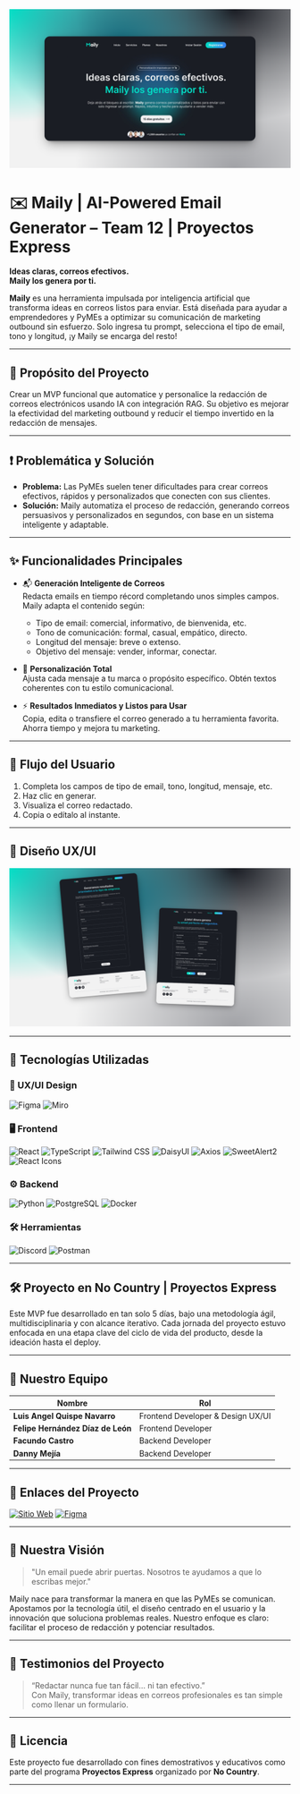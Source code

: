 <div align="center">
  <img src="data/mockup-home.png" alt="Maily portada" />
</div>

# ✉️ Maily | AI-Powered Email Generator – Team 12 | Proyectos Express

**Ideas claras, correos efectivos.**  
**Maily los genera por ti.**

**Maily** es una herramienta impulsada por inteligencia artificial que transforma ideas en correos listos para enviar. Está diseñada para ayudar a emprendedores y PyMEs a optimizar su comunicación de marketing outbound sin esfuerzo. Solo ingresa tu prompt, selecciona el tipo de email, tono y longitud, ¡y Maily se encarga del resto!

---

## 🎯 Propósito del Proyecto

Crear un MVP funcional que automatice y personalice la redacción de correos electrónicos usando IA con integración RAG. Su objetivo es mejorar la efectividad del marketing outbound y reducir el tiempo invertido en la redacción de mensajes.

---

## ❗ Problemática y Solución

- **Problema:** Las PyMEs suelen tener dificultades para crear correos efectivos, rápidos y personalizados que conecten con sus clientes.
- **Solución:** Maily automatiza el proceso de redacción, generando correos persuasivos y personalizados en segundos, con base en un sistema inteligente y adaptable.

---

## ✨ Funcionalidades Principales

- 📬 **Generación Inteligente de Correos**  
  Redacta emails en tiempo récord completando unos simples campos. Maily adapta el contenido según:
  - Tipo de email: comercial, informativo, de bienvenida, etc.
  - Tono de comunicación: formal, casual, empático, directo.
  - Longitud del mensaje: breve o extenso.
  - Objetivo del mensaje: vender, informar, conectar.

- 🎯 **Personalización Total**  
  Ajusta cada mensaje a tu marca o propósito específico. Obtén textos coherentes con tu estilo comunicacional.

- ⚡ **Resultados Inmediatos y Listos para Usar**  
  Copia, edita o transfiere el correo generado a tu herramienta favorita. Ahorra tiempo y mejora tu marketing.

---

## 🔁 Flujo del Usuario

1. Completa los campos de tipo de email, tono, longitud, mensaje, etc.
2. Haz clic en generar.
3. Visualiza el correo redactado.
4. Copia o edítalo al instante.

---

## 🎨 Diseño UX/UI

<div align="center">
  <img src="data/mockup-vistas.png" alt="mockup maily" />
</div>

---

## 🧠 Tecnologías Utilizadas

### 🎨 UX/UI Design

![Figma](https://img.shields.io/badge/Figma-F24E1E?style=for-the-badge&logo=figma&logoColor=white)
![Miro](https://img.shields.io/badge/Miro-050038?style=for-the-badge&logo=miro&logoColor=white)

### 🖥️ Frontend

![React](https://img.shields.io/badge/React-20232A?style=for-the-badge&logo=react)
![TypeScript](https://img.shields.io/badge/TypeScript-3178C6?style=for-the-badge&logo=typescript&logoColor=white)
![Tailwind CSS](https://img.shields.io/badge/Tailwind_CSS-06B6D4?style=for-the-badge&logo=tailwindcss)
![DaisyUI](https://img.shields.io/badge/DaisyUI-5A67D8?style=for-the-badge&logo=tailwindcss)
![Axios](https://img.shields.io/badge/Axios-5A29E4?style=for-the-badge)
![SweetAlert2](https://img.shields.io/badge/SweetAlert2-FF5A5F?style=for-the-badge)
![React Icons](https://img.shields.io/badge/React_Icons-61DAFB?style=for-the-badge)

### ⚙️ Backend

![Python](https://img.shields.io/badge/Python-3776AB?style=for-the-badge&logo=python&logoColor=white)
![PostgreSQL](https://img.shields.io/badge/PostgreSQL-336791?style=for-the-badge&logo=postgresql&logoColor=white)
![Docker](https://img.shields.io/badge/Docker-2496ED?style=for-the-badge&logo=docker&logoColor=white)

### 🛠️ Herramientas

![Discord](https://img.shields.io/badge/Discord-5865F2?style=for-the-badge&logo=discord&logoColor=white)
![Postman](https://img.shields.io/badge/Postman-FF6C37?style=for-the-badge&logo=postman&logoColor=white)

---

## 🛠 Proyecto en No Country | Proyectos Express

Este MVP fue desarrollado en tan solo 5 días, bajo una metodología ágil, multidisciplinaria y con alcance iterativo. Cada jornada del proyecto estuvo enfocada en una etapa clave del ciclo de vida del producto, desde la ideación hasta el deploy.

---

## 👥 Nuestro Equipo

<table align="center">
  <thead>
    <tr>
      <th>Nombre</th>
      <th>Rol</th>
    </tr>
  </thead>
  <tbody>
      <tr>
      <td><b>Luis Angel Quispe Navarro</b></td>
      <td>Frontend Developer & Design UX/UI</td>
    </tr>
    <tr>
      <td><b>Felipe Hernández Díaz de León</b></td>
      <td>Frontend Developer</td>
    </tr>
    <tr>
      <td><b>Facundo Castro</b></td>
      <td>Backend Developer</td>
    </tr>
    <tr>
      <td><b>Danny Mejía</b></td>
      <td>Backend Developer</td>
    </tr>
  </tbody>
</table>

---

## 🔗 Enlaces del Proyecto

[![Sitio Web](https://img.shields.io/website?url=https%3A%2F%2Fmaily.vercel.app&style=for-the-badge)](https://maily.vercel.app)  [![Figma](https://img.shields.io/badge/Figma-Design-9C55F7?style=for-the-badge&logo=figma&logoColor=white)](https://www.figma.com/proto/gdj0FGvikAv0bhik6gLM76/Maily?page-id=3%3A5&node-id=8-214&viewport=-2262%2C194%2C0.51&t=kAdePU4qLJxXfMiz-1&scaling=scale-down-width&content-scaling=fixed)

---

## 🧩 Nuestra Visión

> "Un email puede abrir puertas. Nosotros te ayudamos a que lo escribas mejor."

Maily nace para transformar la manera en que las PyMEs se comunican. Apostamos por la tecnología útil, el diseño centrado en el usuario y la innovación que soluciona problemas reales. Nuestro enfoque es claro: facilitar el proceso de redacción y potenciar resultados.

---

## 💬 Testimonios del Proyecto

> “Redactar nunca fue tan fácil... ni tan efectivo.”  
> Con Maily, transformar ideas en correos profesionales es tan simple como llenar un formulario.

---

## 📄 Licencia

Este proyecto fue desarrollado con fines demostrativos y educativos como parte del programa **Proyectos Express** organizado por **No Country**.

---
